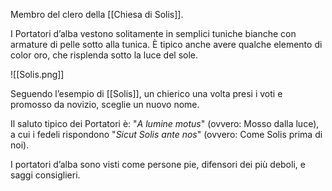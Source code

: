 Membro del clero della [[Chiesa di Solis]].

I Portatori d’alba vestono solitamente in semplici tuniche bianche con armature di pelle sotto alla tunica. È tipico anche avere qualche elemento di color oro, che risplenda sotto la luce del sole. 

![[Solis.png]]

Seguendo l’esempio di [[Solis]], un chierico una volta presi i voti e promosso da novizio, sceglie un nuovo nome.

Il saluto tipico dei Portatori è: "*A lumine motus*" (ovvero: Mosso dalla luce), a cui i fedeli rispondono "*Sicut Solis ante nos*" (ovvero: Come Solis prima di noi).

I portatori d’alba sono visti come persone pie, difensori dei più deboli, e saggi consiglieri. 